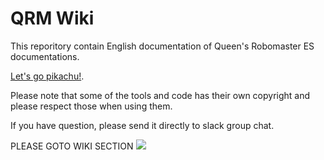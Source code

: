 # QRM Wiki
This reporitory contain English documentation of Queen's Robomaster ES documentations. 

 [Let's go pikachu!](https://github.com/sikaxn/QRMWiki/wiki).

Please note that some of the tools and code has their own copyright and please respect those when using them.

If you have question, please send it directly to slack group chat.

PLEASE GOTO WIKI SECTION
![](https://github.com/sikaxn/QRMWiki/blob/master/IMG/robomaster.png)



